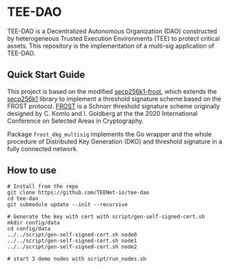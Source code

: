 # TEE-DAO
TEE-DAO is a Decentralized Autonomous Organization (DAO) constructed by heterogeneous Trusted Execution Environments (TEE) to protect critical assets. This repository is the implementation of a multi-sig application of TEE-DAO.

## Quick Start Guide
This project is based on the modified [secp256k1-frost](https://github.com/Payson1019/secp256k1-frost), which extends the [secp256k1](https://github.com/bitcoin-core/secp256k1) library to implement a threshold signature scheme based on the FROST protocol. [FROST](https://eprint.iacr.org/2020/852) is a Schnorr threshold signature scheme originally designed by C. Komlo and I. Goldberg at the the 2020 International Conference on Selected Areas in Cryptography.

Package `frost_dkg_multisig`  implements the Go wrapper and the whole procedure of Distributed Key Generation (DKG) and threshold signature in a fully connected network.

## How to use
``` 
# Install from the repo
git clone https://github.com/TEENet-io/tee-dao
cd tee-dao
git submodule update --init --recursive

# Generate the key with cert with script/gen-self-signed-cert.sh
mkdir config/data
cd config/data
../../script/gen-self-signed-cert.sh node0
../../script/gen-self-signed-cert.sh node1
../../script/gen-self-signed-cert.sh node2

# start 3 demo nodes with script/run_nodes.sh
```

